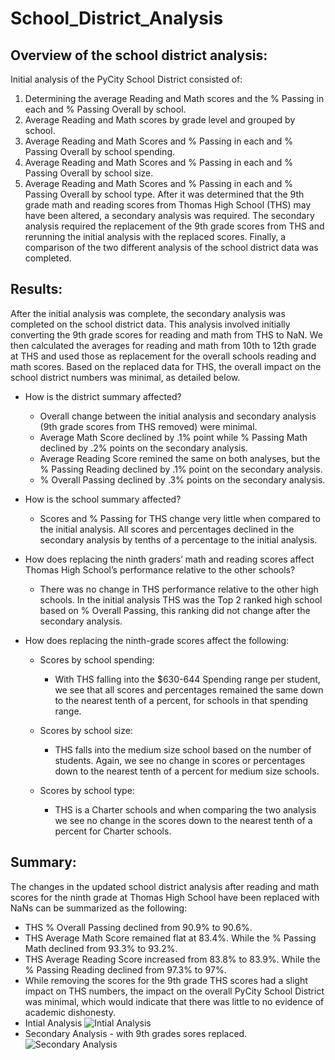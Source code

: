 # School_District_Analysis

## Overview of the school district analysis: 
Initial analysis of the PyCity School District consisted of:
1. Determining the average Reading and Math scores and the % Passing in each and % Passing Overall by school.
2. Average Reading and Math scores by grade level and grouped by school.
3. Average Reading and Math Scores and % Passing in each and % Passing Overall by school spending.
4. Average Reading and Math Scores and % Passing in each and % Passing Overall by school size.
5. Average Reading and Math Scores and % Passing in each and % Passing Overall by school type.
After it was determined that the 9th grade math and reading scores from Thomas High School (THS) may have been altered, a secondary analysis was required.
The secondary analysis required the replacement of the 9th grade scores from THS and rerunning the initial analysis with the replaced scores. 
Finally, a comparison of the two different analysis of the school district data was completed. 

## Results: 
After the initial analysis was complete, the secondary analysis was completed on the school district data.  This analysis involved initially converting the 9th grade scores for reading and math from THS to NaN. 
We then calculated the averages for reading and math from 10th to 12th grade at THS and used those as replacement for the overall schools reading and math scores. 
Based on the replaced data for THS, the overall impact on the school district numbers was minimal, as detailed below.

* How is the district summary affected?
	* Overall change between the initial analysis and secondary analysis (9th grade scores from THS removed) were minimal. 
	* Average Math Score declined by .1% point while % Passing Math declined by .2% points on the secondary analysis.
	* Average Reading Score remined the same on both analyses, but the % Passing Reading declined by .1% point on the secondary analysis.
	* % Overall Passing declined by .3% points on the secondary analysis. 
 
* How is the school summary affected?
	* Scores and % Passing for THS change very little when compared to the initial analysis. All scores and percentages declined in the secondary analysis by tenths of a percentage to the initial analysis. 

* How does replacing the ninth graders’ math and reading scores affect Thomas High School’s performance relative to the other schools?
	* There was no change in THS performance relative to the other high schools.  In the initial analysis THS was the Top 2 ranked high school based on % Overall Passing, this ranking did not change after the secondary analysis. 

* How does replacing the ninth-grade scores affect the following:
	* Scores by school spending:
		* With THS falling into the $630-644 Spending range per student, we see that all scores and percentages remained the same down to the nearest tenth of a percent, for schools in that spending range.
	
	* Scores by school size:
		* THS falls into the medium size school based on the number of students.  Again, we see no change in scores or percentages down to the nearest tenth of a percent for medium size schools.
	
	* Scores by school type:
		* THS is a Charter schools and when comparing the two analysis we see no change in the scores down to the nearest tenth of a percent for Charter schools. 

## Summary: 
The changes in the updated school district analysis after reading and math scores for the ninth grade at Thomas High School have been replaced with NaNs can be summarized as the following:
* THS % Overall Passing declined from 90.9% to 90.6%.	
* THS Average Math Score remained flat at 83.4%. While the % Passing Math declined from 93.3% to 93.2%.
* THS Average Reading Score increased from 83.8% to 83.9%. While the % Passing Reading declined from 97.3% to 97%.
* While removing the scores for the 9th grade THS scores had a slight impact on THS numbers, the impact on the overall PyCity School District was minimal, which would indicate that there was little to no evidence of academic dishonesty.
* Intial Analysis
![Intial Analysis](https://user-images.githubusercontent.com/62673123/126105152-dafe1d56-2d1c-424d-b9cd-0cebd98243ba.PNG)
* Secondary Analysis - with 9th grades sores replaced.
![Secondary Analysis](https://user-images.githubusercontent.com/62673123/126105163-3d792259-47cb-4a84-b7e2-b1e8231afc1f.PNG)

